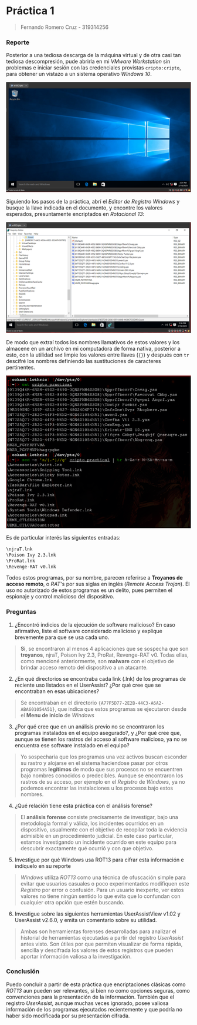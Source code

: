 # Práctica 1

> Fernando Romero Cruz - 319314256

### Reporte

Posterior a una tediosa descarga de la máquina virtual y de otra casi tan tediosa descompresión, pude abrirla en mi *VMware Workstation* sin problemas e iniciar sesión con las credenciales provistas `cripto:cripto`, para obtener un vistazo a un sistema operativo *Windows 10*.

![p1_sesion.png](imagenes/p1_sesion.png)

Siguiendo los pasos de la práctica, abrí el *Editor de Registro Windows* y busque la llave indicada en el documento, y encontre los valores esperados, presuntamente encriptados en *Rotacional 13*:

![p1_llave.png](imagenes/p1_llave.png)

De modo que extraí todos los nombres llamativos de estos valores y los almacene en un archivo en mi computadora de forma nativa, posterior a esto, con la utilidad `sed` limpie los valores entre llaves (`{}`) y después con `tr` descifré los nombres definiendo las sustituciones de caracteres pertinentes.

![p1_decipher.png](imagenes/p1_decipher.png)

Es de particular interés las siguientes entradas:

```
\njraT.lnk
\Poison Ivy 2.3.lnk
\ProRat.lnk
\Revenge-RAT v0.lnk
```

Todos estos programas, por su nombre, parecen referirse a **Troyanos de acceso remoto**, o *RAT*'s por sus siglas en inglés (*Remote Access Trojan*).
El uso no autorizado de estos programas es un delito, pues permiten el espionaje y control malicioso del dispositivo.

### Preguntas

1. ¿Encontró indicios de la ejecución de software malicioso? En caso afirmativo, liste el software considerado malicioso y explique brevemente para que se usa cada uno.

> **Si**, se encontraron al menos 4 aplicaciones que se sospecha que son **troyanos**, njraT, Poison Ivy 2.3, ProRat, Revenge-RAT v0. Todas ellas, como mencioné anteriormente, son **malware** con el objetivo de brindar acceso remoto del dispositivo a un atacante.

2. ¿En qué directorios se encontraba cada link (.lnk) de los programas de reciente uso listados en el UserAssist? ¿Por qué cree que se encontraban en esas ubicaciones?

> Se encontraban en el directorio `{A77F5D77-2E2B-44C3-A6A2-ABA601054A51}`, que indica que estos programas se ejecutaron desde el **Menu de inicio** de *Windows*

3. ¿Por qué cree que en un análisis previo no se encontraron los programas instalados en el equipo asegurado?, y ¿Por qué cree que, aunque se tienen los rastros del acceso al software malicioso, ya no se encuentra ese software instalado en el equipo?

> Yo sospecharía que los programas una vez activos buscan esconder su rastro y alojarse en el sistema haciendose pasar por otros programas **legítimos** de modo que sus procesos no se encuentren bajo nombres conocidos o predecibles. Aunque se encontraron los rastros de su acceso, por ejemplo en el *Registro* de *Windows*, ya no podemos encontrar las instalaciones u los procesos bajo estos nombres.

4. ¿Qué relación tiene esta práctica con el análisis forense?

> El **análisis forense** consiste precisamente de investigar, bajo una metodología formal y válida, los incidentes ocurridos en un dispositivo, usualmente con el objetivo de recopilar toda la evidencia admisible en un procedimiento judicial. En este caso particular, estamos investigando un incidente ocurrido en este equipo para descubrir exactamente qué ocurrió y con que objetivo.

5. Investigue por qué Windows usa ROT13 para cifrar esta información e indíquelo en su reporte

> *Windows* utiliza *ROT13* como una técnica de ofuscación simple para evitar que usuarios casuales o poco experimentados modifiquen este *Registro* por error o confusión. Para un usuario inexperto, ver estos valores no tiene ningún sentido lo que evita que lo confundan con cualquier otra opción que estén buscando.

6. Investigue sobre las siguientes herramientas UserAssistView v1.02 y UserAssist v2.6.0, y emita un comentario sobre su utilidad.

> Ambas son herramientas forenses desarrolladas para analizar el historial de herramientas ejecutadas a partir del registro *UserAssist* antes visto. Son útiles por que permiten visualizar de forma rápida, sencilla y descifrada los valores de estos registros que pueden aportar información valiosa a la investigación.

### Conclusión

Puedo concluir a partir de esta práctica que encriptaciones clásicas como *ROT13* aun pueden ser relevantes, si bien no como opciones seguras, como convenciones para la presentación de la información. También que el registro *UserAssist*, aunque muchas veces ignorado, posee valiosa información de los programas ejecutados recientemente y que podría no haber sido modificada por su presentación cifrada.